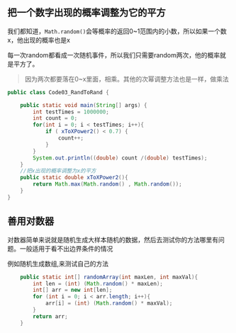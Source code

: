 ## 把一个数字出现的概率调整为它的平方

我们都知道，`Math.random()`会等概率的返回0~1范围内的小数，所以如果一个数x，他出现的概率也是x

每一次random都看成一次随机事件，所以我们只需要random两次，他的概率就是平方了。

> 因为两次都要落在0~x里面，相乘。其他的次幂调整方法也是一样，做乘法

```java
public class Code03_RandToRand {

    public static void main(String[] args) {
        int testTimes = 1000000;
        int count = 0;
        for(int i = 0; i < testTimes; i++){
            if ( xToXPower2() < 0.7) {
                count++;
            }
        }
        System.out.println((double) count /(double) testTimes);
    }
    //把x出现的概率调整为x的平方
    public static double xToXPower2(){
        return Math.max(Math.random() , Math.random());
    }
}
```

## 善用对数器

对数器简单来说就是随机生成大样本随机的数据，然后去测试你的方法哪里有问题。一般适用于看不出边界条件的情况

例如随机生成数组,来测试自己的方法

```java
    public static int[] randomArray(int maxLen, int maxVal){
        int len = (int) (Math.random() * maxLen);
        int[] arr = new int[len];
        for (int i = 0; i < arr.length; i++){
            arr[i] = (int) (Math.random() * maxVal);
        }
        return arr;
    }
```



